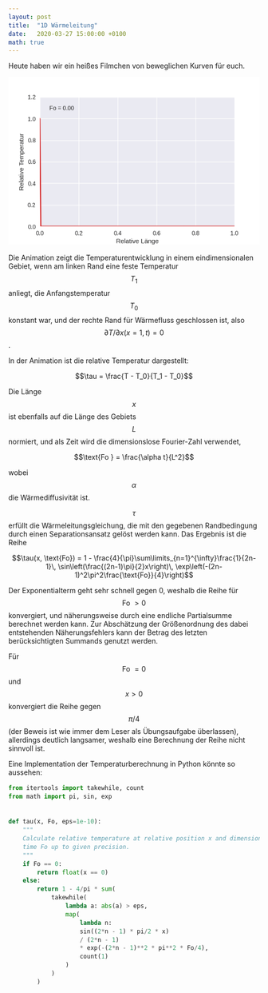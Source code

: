 ```yaml
---
layout: post
title:  "1D Wärmeleitung"
date:   2020-03-27 15:00:00 +0100
math: true
---
```


Heute haben wir ein heißes Filmchen von beweglichen Kurven für euch.

![](/figures/1d_waermeleitung.gif)

Die Animation zeigt die Temperaturentwicklung in einem eindimensionalen Gebiet,
wenn am linken Rand eine feste Temperatur $$T_1$$ anliegt, die
Anfangstemperatur $$T_0$$ konstant war, und der rechte Rand für Wärmefluss
geschlossen ist, also $$\partial T/\partial x (x=1,t) = 0$$.

<!--more-->

In der Animation ist die relative Temperatur dargestellt:

$$\tau = \frac{T - T_0}{T_1 - T_0}$$

Die Länge $$x$$ ist ebenfalls auf die Länge des Gebiets $$L$$ normiert, und als
Zeit wird die dimensionslose Fourier-Zahl verwendet,

$$\text{Fo } = \frac{\alpha t}{L^2}$$

wobei $$\alpha$$ die Wärmediffusivität ist.

$$\tau$$ erfüllt die Wärmeleitungsgleichung, die mit den gegebenen
Randbedingung durch einen Separationsansatz gelöst werden kann.
Das Ergebnis ist die Reihe

$$\tau(x, \text{Fo}) = 1 - \frac{4}{\pi}\sum\limits_{n=1}^{\infty}\frac{1}{2n-1}\,
\sin\left(\frac{(2n-1)\pi}{2}x\right)\,
\exp\left(-(2n-1)^2\pi^2\frac{\text{Fo}}{4}\right)$$

Der Exponentialterm geht sehr schnell gegen 0, weshalb die Reihe für $$\text{Fo
} > 0$$ konvergiert, und näherungsweise durch eine endliche Partialsumme
berechnet werden kann. 
Zur Abschätzung der Größenordnung des dabei entstehenden Näherungsfehlers kann
der Betrag des letzten berücksichtigten Summands genutzt werden.

Für $$\text{Fo } = 0$$ und $$x > 0$$ konvergiert die Reihe gegen $$\pi/4$$ (der
Beweis ist wie immer dem Leser als Übungsaufgabe überlassen), allerdings
deutlich langsamer, weshalb eine Berechnung der Reihe nicht sinnvoll ist.

Eine Implementation der Temperaturberechnung in Python könnte so aussehen:
```python
from itertools import takewhile, count
from math import pi, sin, exp


def tau(x, Fo, eps=1e-10):
    """
    Calculate relative temperature at relative position x and dimensionless
    time Fo up to given precision.
    """
    if Fo == 0:
        return float(x == 0)
    else:
        return 1 - 4/pi * sum(
            takewhile(
                lambda a: abs(a) > eps,
                map(
                    lambda n:
                    sin((2*n - 1) * pi/2 * x) 
                    / (2*n - 1)
                    * exp(-(2*n - 1)**2 * pi**2 * Fo/4),
                    count(1)
                )
            )
        )
```



